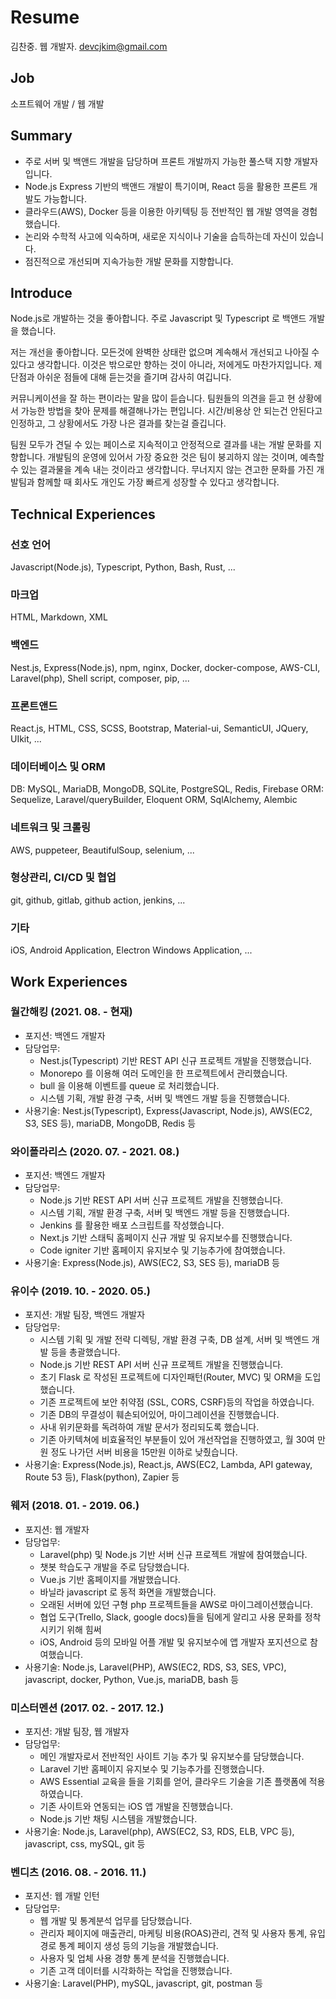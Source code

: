 # Resume

김찬중. 웹 개발자.
devcjkim@gmail.com

## Job
소프트웨어 개발 / 웹 개발

## Summary
- 주로 서버 및 백앤드 개발을 담당하며 프론트 개발까지 가능한 풀스택 지향 개발자입니다.
- Node.js Express 기반의 백앤드 개발이 특기이며, React 등을 활용한 프론트 개발도 가능합니다.
- 클라우드(AWS), Docker 등을 이용한 아키텍팅 등 전반적인 웹 개발 영역을 경험했습니다.
- 논리와 수학적 사고에 익숙하며, 새로운 지식이나 기술을 습득하는데 자신이 있습니다.
- 점진적으로 개선되며 지속가능한 개발 문화를 지향합니다.

## Introduce
Node.js로 개발하는 것을 좋아합니다. 주로 Javascript 및 Typescript 로 백앤드 개발을 했습니다. 

저는 개선을 좋아합니다. 모든것에 완벽한 상태란 없으며 계속해서 개선되고 나아질 수 있다고 생각합니다. 이것은 밖으로만 향하는 것이 아니라, 저에게도 마찬가지입니다. 제 단점과 아쉬운 점들에 대해 듣는것을 즐기며 감사히 여깁니다. 

커뮤니케이션을 잘 하는 편이라는 말을 많이 듣습니다. 팀원들의 의견을 듣고 현 상황에서 가능한 방법을 찾아 문제를 해결해나가는 편입니다. 시간/비용상 안 되는건 안된다고 인정하고, 그 상황에서도 가장 나은 결과를 찾는걸 즐깁니다. 

팀원 모두가 견딜 수 있는 페이스로 지속적이고 안정적으로 결과를 내는 개발 문화를 지향합니다. 개발팀의 운영에 있어서 가장 중요한 것은 팀이 붕괴하지 않는 것이며, 예측할 수 있는 결과물을 계속 내는 것이라고 생각합니다. 무너지지 않는 견고한 문화를 가진 개발팀과 함께할 때 회사도 개인도 가장 빠르게 성장할 수 있다고 생각합니다. 

## Technical Experiences
### 선호 언어
Javascript(Node.js), Typescript, Python, Bash, Rust, ...

### 마크업
HTML, Markdown, XML

### 백엔드
Nest.js, Express(Node.js), npm, nginx, Docker, docker-compose, AWS-CLI, Laravel(php), Shell script, composer, pip, ...

### 프론트앤드
React.js, HTML, CSS, SCSS, Bootstrap, Material-ui, SemanticUI, JQuery, UIkit, ...

### 데이터베이스 및 ORM
DB: MySQL, MariaDB, MongoDB, SQLite, PostgreSQL, Redis, Firebase 
ORM: Sequelize, Laravel/queryBuilder, Eloquent ORM, SqlAlchemy, Alembic

### 네트워크 및 크롤링
AWS, puppeteer, BeautifulSoup, selenium, ...

### 형상관리, CI/CD 및 협업
git, github, gitlab, github action, jenkins, ...

### 기타
iOS, Android Application, Electron Windows Application, ...

## Work Experiences
### 월간해킹 (2021. 08. - 현재)
- 포지션: 백엔드 개발자
- 담당업무:
  - Nest.js(Typescript) 기반 REST API 신규 프로젝트 개발을 진행했습니다.
  - Monorepo 를 이용해 여러 도메인을 한 프로젝트에서 관리했습니다.
  - bull 을 이용해 이벤트를 queue 로 처리했습니다.
  - 시스템 기획, 개발 환경 구축, 서버 및 백엔드 개발 등을 진행했습니다.
- 사용기술: Nest.js(Typescript), Express(Javascript, Node.js), AWS(EC2, S3, SES 등), mariaDB, MongoDB, Redis 등

### 와이폴라리스 (2020. 07. - 2021. 08.)
- 포지션: 백엔드 개발자  
- 담당업무: 
  - Node.js 기반 REST API 서버 신규 프로젝트 개발을 진행했습니다.
  - 시스템 기획, 개발 환경 구축, 서버 및 백엔드 개발 등을 진행했습니다.
  - Jenkins 를 활용한 배포 스크립트를 작성했습니다.
  - Next.js 기반 스태틱 홈페이지 신규 개발 및 유지보수를 진행했습니다.
  - Code igniter 기반 홈페이지 유지보수 및 기능추가에 참여했습니다.
- 사용기술: Express(Node.js), AWS(EC2, S3, SES 등), mariaDB 등

### 유이수 (2019. 10. - 2020. 05.)
- 포지션: 개발 팀장, 백엔드 개발자  
- 담당업무:
  - 시스템 기획 및 개발 전략 디렉팅, 개발 환경 구축, DB 설계, 서버 및 백엔드 개발 등을 총괄했습니다.
  - Node.js 기반 REST API 서버 신규 프로젝트 개발을 진행했습니다.
  - 초기 Flask 로 작성된 프로젝트에 디자인패턴(Router, MVC) 및 ORM을 도입했습니다.
  - 기존 프로젝트에 보안 취약점 (SSL, CORS, CSRF)등의 작업을 하였습니다.
  - 기존 DB의 무결성이 훼손되어있어, 마이그레이션을 진행했습니다.
  - 사내 위키문화를 독려하여 개발 문서가 정리되도록 했습니다.
  - 기존 아키텍쳐에 비효율적인 부분들이 있어 개선작업을 진행하였고, 월 30여 만원 정도 나가던 서버 비용을 15만원 이하로 낮췄습니다.
- 사용기술: Express(Node.js), React.js, AWS(EC2, Lambda, API gateway, Route 53 등), Flask(python), Zapier 등

### 웨저 (2018. 01. - 2019. 06.)
- 포지션: 웹 개발자  
- 담당업무:
  - Laravel(php) 및 Node.js 기반 서버 신규 프로젝트 개발에 참여했습니다.
  - 챗봇 학습도구 개발을 주로 담당했습니다.
  - Vue.js 기반 홈페이지를 개발했습니다.
  - 바닐라 javascript 로 동적 화면을 개발했습니다.
  - 오래된 서버에 있던 구형 php 프로젝트들을 AWS로 마이그레이션했습니다.
  - 협업 도구(Trello, Slack, google docs)들을 팀에게 알리고 사용 문화를 정착시키기 위해 힘써 
  - iOS, Android 등의 모바일 어플 개발 및 유지보수에 앱 개발자 포지션으로 참여했습니다.
- 사용기술: Node.js, Laravel(PHP), AWS(EC2, RDS, S3, SES, VPC), javascript, docker, Python, Vue.js, mariaDB, bash 등

### 미스터멘션 (2017. 02. - 2017. 12.)
- 포지션: 개발 팀장, 웹 개발자
- 담당업무:
  - 메인 개발자로서 전반적인 사이트 기능 추가 및 유지보수를 담당했습니다.
  - Laravel 기반 홈페이지 유지보수 및 기능추가를 진행했습니다.
  - AWS Essential 교육을 들을 기회를 얻어, 클라우드 기술을 기존 플랫폼에 적용하였습니다.
  - 기존 사이트와 연동되는 iOS 앱 개발을 진행했습니다.
  - Node.js 기반 채팅 시스템을 개발했습니다.
- 사용기술: Node.js, Laravel(php), AWS(EC2, S3, RDS, ELB, VPC 등), javascript, css, mySQL, git 등

### 벤디츠 (2016. 08. - 2016. 11.)
- 포지션: 웹 개발 인턴
- 담당업무:
  - 웹 개발 및 통계분석 업무를 담당했습니다.
  - 관리자 페이지에 매출관리, 마케팅 비용(ROAS)관리, 견적 및 사용자 통계, 유입 경로 통계 페이지 생성 등의 기능을 개발했습니다.
  - 사용자 및 업체 사용 경향 통계 분석을 진행했습니다.
  - 기존 고객 데이터를 시각화하는 작업을 진행했습니다.
- 사용기술: Laravel(PHP), mySQL, javascript, git, postman 등
